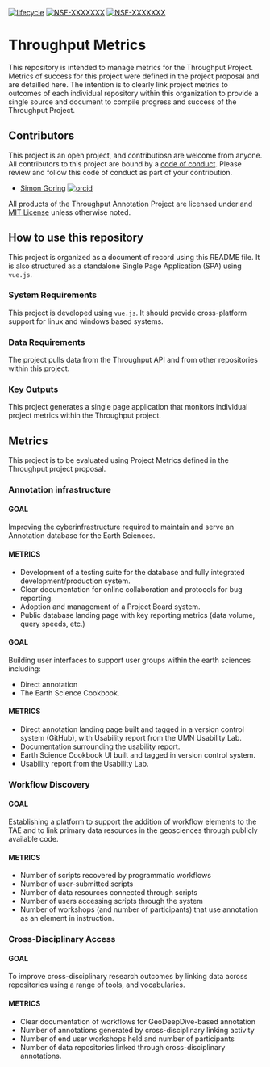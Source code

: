 [![lifecycle](https://img.shields.io/badge/lifecycle-experimental-orange.svg)](https://www.tidyverse.org/lifecycle/#experimental)
[![NSF-XXXXXXX](https://img.shields.io/badge/NSF-XXXXXXX-blue.svg)](https://nsf.gov/awardsearch/showAward?AWD_ID=XXXXXXX) [![NSF-XXXXXXX](https://img.shields.io/badge/NSF-XXXXXXX-blue.svg)](https://nsf.gov/awardsearch/showAward?AWD_ID=XXXXXXX)

# Throughput Metrics

This repository is intended to manage metrics for the Throughput Project.  Metrics of success for this project were defined in the project proposal and are detailled here.  The intention is to clearly link project metrics to outcomes of each individual repository within this organization to provide a single source and document to compile progress and success of the Throughput Project.

## Contributors

This project is an open project, and contributiosn are welcome from anyone.  All contributors to this project are bound by a [code of conduct](CODE_OF_CONDUCT.md).  Please review and follow this code of conduct as part of your contribution.

  * [Simon Goring](http://goring.org) [![orcid](https://img.shields.io/badge/orcid-0000--0002--2700--4605-brightgreen.svg)](https://orcid.org/0000-0002-2700-4605)

All products of the Throughput Annotation Project are licensed under and [MIT License](LICENSE.md) unless otherwise noted.

## How to use this repository

This project is organized as a document of record using this README file.  It is also structured as a standalone Single Page Application (SPA) using `vue.js`.

### System Requirements

This project is developed using `vue.js`.  It should provide cross-platform support for linux and windows based systems.

### Data Requirements

The project pulls data from the Throughput API and from other repositories within this project.

### Key Outputs

This project generates a single page application that monitors individual project metrics within the Throughput project.

## Metrics

This project is to be evaluated using Project Metrics defined in the Throughput project proposal.

### Annotation infrastructure

#### GOAL

Improving the cyberinfrastructure required to maintain and serve an Annotation database for the Earth Sciences.

#### METRICS

   * Development of a testing suite for the database and fully integrated development/production system.
   * Clear documentation for online collaboration and protocols for bug reporting.
   * Adoption and management of a Project Board system.
   * Public database landing page with key reporting metrics (data volume, query speeds, etc.)

#### GOAL

Building user interfaces to support user groups within the earth sciences including:
   * Direct annotation
   * The Earth Science Cookbook.

#### METRICS

   * Direct annotation landing page built and tagged in a version control system (GitHub), with Usability report from the UMN Usability Lab.
   * Documentation surrounding the usability report.
   * Earth Science Cookbook UI built and tagged in version control system.
   * Usability report from the Usability Lab.

### Workflow Discovery

#### GOAL

Establishing a platform to support the addition of workflow elements to the TAE and to link primary data resources in the geosciences through publicly available code.

#### METRICS

   * Number of scripts recovered by programmatic workflows
   * Number of user-submitted scripts
   * Number of data resources connected through scripts
   * Number of users accessing scripts through the system
   * Number of workshops (and number of participants) that use annotation as an element in instruction.

### Cross-Disciplinary Access

#### GOAL

To improve cross-disciplinary research outcomes by linking data across repositories using a range of tools, and vocabularies.

#### METRICS

   * Clear documentation of workflows for GeoDeepDive-based annotation
   * Number of annotations generated by cross-disciplinary linking activity
   * Number of end user workshops held and number of participants
   * Number of data repositories linked through cross-disciplinary annotations.
